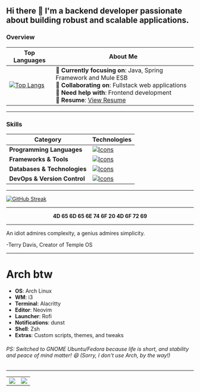 ## Hi there 👋 I'm a backend developer passionate about building robust and scalable applications.

### **Overview**

| **Top Languages**                                                                                                                                                              | **About Me**                                                                                                                                                                                                                         |
|-------------------------------------------------------------------------------------------------------------------------------------------------------------------------------|-----------------------------------------------------------------------------------------------------------------------------------------------------------------------------------------------|
| [![Top Langs](https://github-readme-stats-d1k8.vercel.app/api/top-langs/?username=deadboyccc&hide=html,rust,php,css,javascript&langs_count=6&layout=compact)](https://github.com/anuraghazra/github-readme-stats) | 🌱 **Currently focusing on**: Java, Spring Framework and Mule ESB <br>👯 **Collaborating on**: Fullstack web applications<br>🤔 **Need help with**: Frontend development<br>📄 **Resume**: [View Resume](https://github.com/deadboyccc/Resume) |

---

### **Skills**

| **Category**               | **Technologies**                                                                                                                                                                                                                  |
|-----------------------------|-------------------------------------------------------------------------------------------------------------------------------------------------------------------------------------------|
| **Programming Languages**  | [![Icons](https://skillicons.dev/icons?i=typescript,javascript,c,cpp,cs,java,python)](https://skillicons.dev)                                                                                |
| **Frameworks & Tools** | [![Icons](https://skillicons.dev/icons?i=nodejs,express,dotnet,spring,neovim,idea,vscode)](https://skillicons.dev)                                                                          |
| **Databases & Technologies**              | [![Icons](https://skillicons.dev/icons?i=mongodb,postgresql,redis,hibernate,graphql,kafka,rabbitmq)](https://skillicons.dev)                                                                                              |
| **DevOps & Version Control** | [![Icons](https://skillicons.dev/icons?i=git,github,docker,kubernetes,linux,maven,cmake,aws,nginx)](https://skillicons.dev)                                                                                        |

---


[![GitHub Streak](https://github-readme-streak-stats-psi-orcin.vercel.app?user=deadboyccc&theme=onedark-duo)](https://git.io/streak-stats)



---

<p align="center">
  <strong>4D 65 6D 65 6E 74 6F 20 4D 6F 72 69</strong>
</p>


---


<p>
An idiot admires complexity, a genius admires simplicity.

-Terry Davis, Creator of Temple OS
</p>


---

# Arch btw

- **OS**: Arch Linux
- **WM**: i3
- **Terminal**: Alacritty
- **Editor**: Neovim
- **Launcher**: Rofi
- **Notifications**: dunst
- **Shell**: Zsh
- **Extras**: Custom scripts, themes, and tweaks

###### PS: Switched to GNOME Ubuntu/Fedora because life is short, and stability and peace of mind matter! 😄 (Sorry, I don't use Arch, by the way!)
---

<table>
  <tr>
    <td>
      <a href="https://github.com/deadboyccc/spring">
        <img src="https://github-readme-stats.vercel.app/api/pin/?username=deadboyccc&repo=spring&show_owner=true" />
      </a>
    </td>
    <td>
      <a href="https://github.com/deadboyccc/java">
        <img src="https://github-readme-stats.vercel.app/api/pin/?username=deadboyccc&repo=java&show_owner=true" />
      </a>
    </td>
  </tr>
</table>


